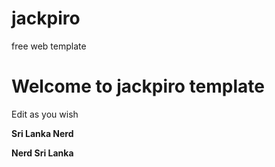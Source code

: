 # jackpiro
free web template

<h1>Welcome to jackpiro template</h1>
<p>Edit as you wish</p>


<b>Sri Lanka Nerd</b>

<b>Nerd Sri Lanka</b>

